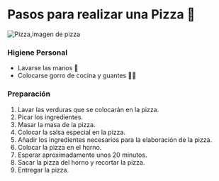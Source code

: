 # Pasos para realizar una Pizza 🍕

![Pizza,imagen de pizza](https://raw.github.com/davidorellana98/ada-git-colaborativo/main/images/pizza.png)

### Higiene Personal

* Lavarse las manos 👐
* Colocarse gorro de cocina y guantes 👩‍🍳

### Preparación

1. Lavar las verduras que se colocarán en la pizza.
2. Picar los ingredientes.
3. Masar la masa de la pizza.
4. Colocar la salsa especial en la pizza.
5. Añadir los ingredientes necesarios para la elaboración de la pizza.
6. Colocar la pizza en el horno.
7. Esperar aproximadamente unos 20 minutos.
8. Sacar la pizza del horno y recortar la pizza.
9. Entregar la pizza.
